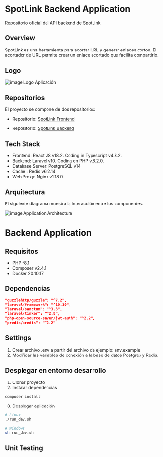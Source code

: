 # SpotLink Backend Application

Repositorio oficial del API backend de SpotLink

## Overview

SpotLink es una herramienta para acortar URL y generar enlaces cortos. El acortador de URL permite crear un enlace acortado que facilita compartirlo.

## Logo

![image Logo Aplicación](https://gonzch.com/img/cloud/spotlink/logo_spotlink_120.png)

## Repositorios

El proyecto se compone de dos repositorios:

* Repositorio: [SpotLink Frontend](https://github.com/gchacaltana/SpotLink-Frontend)

* Repositorio: [SpotLink Backend](https://github.com/gchacaltana/SpotLink-Backend)

## Tech Stack

* Frontend: React JS v18.2. Coding in Typescript v4.8.2.
* Backend: Laravel v10. Coding en PHP v.8.2.0.
* Database Server: PostgreSQL v14
* Cache : Redis v6.2.14
* Web Proxy: Nginx v1.18.0

## Arquitectura

El siguiente diagrama muestra la interacción entre los componentes.

![image Application Architecture](https://gonzch.com/img/cloud/spotlink/spotlink_architecture.jpg)

# Backend Application

## Requisitos

* PHP ^8.1
* Composer v2.4.1
* Docker 20.10.17

## Dependencias

```json
"guzzlehttp/guzzle": "^7.2",
"laravel/framework": "^10.10",
"laravel/sanctum": "^3.3",
"laravel/tinker": "^2.8",
"php-open-source-saver/jwt-auth": "^2.2",
"predis/predis": "^2.2"
```

## Settings

1. Crear archivo .env a partir del archivo de ejemplo: env.example
2. Modificar las variables de conexión a la base de datos Postgres y Redis.

## Desplegar en entorno desarrollo

1. Clonar proyecto
2. Instalar dependencias

```bash
composer install
```

3. Desplegar aplicación

```bash
# Linux
./run_dev.sh

# Windows
sh run_dev.sh
```

## Unit Testing